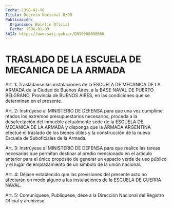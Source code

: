 ```yaml
---
Fecha: 1998-01-06
Título: Decreto Nacional 8/98
Publicación:
  Organismo: Boletín Oficial
  Fecha: 1998-01-09
SAIJ: https://www.saij.gob.ar/DN19980000008
---
```

# TRASLADO DE LA ESCUELA DE MECANICA DE LA ARMADA

<a id="1"></a>
Art. 1: Trasládanse  las instalaciones  de  la  ESCUELA  DE MECANICA DE LA ARMADA de la Ciudad de Buenos Aires, a la BASE NAVAL DE PUERTO BELGRANO, Provincia  de  BUENOS AIRES, en las condiciones que se determinan en el presente.

<a id="2"></a>
Art.  2: Instrúyese al MINISTERIO DE  DEFENSA  para  que  una  vez cumplime ntados  los  extremos presupuestarios necesarios, proceda a la desafectación del inmueble  actualmente  sede  de  la ESCUELA DE MECANICA DE LA ARMADA y disponga que la ARMADA ARGENTINA efectué el traslado de los bienes útiles y la construcción de la nueva Escuela de Suboficiales de la Armada.

<a id="3"></a>
Art.  3: Instrúyese al MINISTERIO DE DEFENSA para que realice  las tareas  necesarias que permitan destinar al predio mencionado en el artículo  anterior  para  el  único propósito de generar un espacio verde de uso público y el lugar  de  emplazamiento de un símbolo de la unión nacional.

<a id="4"></a>
Art. 4: Déjase establecido que las previsiones  del  presente acto no  afectarán  en modo alguno a las instalaciones de la ESCUELA  DE GUERRA NAVAL.

<a id="5"></a>
Art. 5: Comuníquese,  Publíquese, dése a la Dirección Nacional del Registro Oficial y archívese.